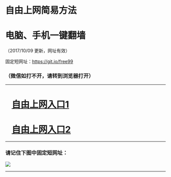 ﻿# 自由上网简易方法

# 电脑、手机一键翻墙

（2017/10/09 更新，网址有效）

固定短网址：https://git.io/free99

### （微信如打不开，请转到浏览器打开）


***





# &nbsp;&nbsp; <a href="http://ft1700112409.fwq-tz-1001.info/fwqtz01.html?t=100900130429 " target="_blank">自由上网入口1</a>
# &nbsp;&nbsp; <a href="http://ft165024132.fwq-tz-1002.info/fwqtz02.html?t=100900123068 " target="_blank">自由上网入口2</a>
***

### 请记住下图中固定短网址：

<img src="https://s3-us-west-2.amazonaws.com/fwq-1001/yjfq-20170905okok.png" /> 


***

